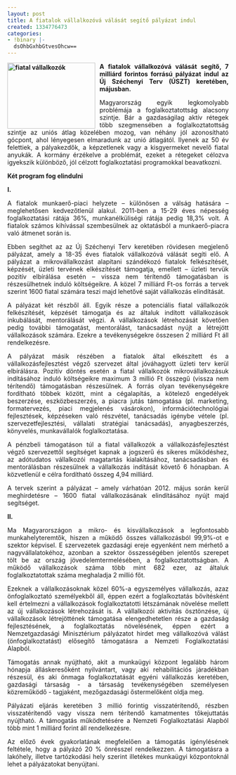 ```yaml
---
layout: post
title: A fiatalok vállalkozóvá válását segítő pályázat indul
created: 1334776473
categories:
- !binary |-
  dsOhbGxhbGtvesOhcw==
---
```

<p style="text-align: justify;"><strong><img src="/sites/goldconsulting.eu/files/img/fiatal%20v%C3%A1llalkoz%C3%B3.jpg" alt="fiatal vállalkozók" title="fiatal vállalkozók" style="float: left; margin-right: 10px;" height="150" width="200">A fiatalok vállalkozóvá válását segítő, 7 milliárd forintos forrású pályázat indul az Új Széchenyi Terv (ÚSZT) keretében, májusban.</strong></p><p style="text-align: justify;">Magyarország egyik legkomolyabb problémája a foglalkoztatottság alacsony szintje. Bár a gazdaságilag aktív rétegek több szegmensében a foglalkoztatottság szintje az uniós átlag közelében mozog, van néhány jól azonosítható gócpont, ahol lényegesen elmaradunk az unió átlagától. Ilyenek az 50 év felettiek, a pályakezdők, a képzetlenek vagy a kisgyermeket nevelő fiatal anyukák. A kormány érzékelve a problémát, ezeket a rétegeket célozva igyekszik különböző, jól célzott foglalkoztatási programokkal beavatkozni.</p><p style="text-align: justify;"><strong>Két program fog elindulni</strong></p><p style="text-align: justify;"><strong>I.</strong></p><p style="text-align: justify;">A fiatalok munkaerő-piaci helyzete – különösen a válság hatására – meglehetősen kedvezőtlenül alakul. 2011-ben a 15-29 éves népesség foglalkoztatási rátája 36%, munkanélküliségi rátája pedig 18,3% volt. A fiatalok számos kihívással szembesülnek az oktatásból a munkaerő-piacra való átmenet során is.</p><p style="text-align: justify;">Ebben segíthet az az Új Széchenyi Terv keretében rövidesen megjelenő pályázat, amely a 18-35 éves fiatalok vállalkozóvá válását segíti elő. A pályázat a mikrovállalkozást alapítani szándékozó fiatalok felkészítését, képzését, üzleti tervének elkészítését támogatja, emellett – üzleti tervük pozitív elbírálása esetén – vissza nem térítendő támogatásban is részesülhetnek induló költségeikre. A közel 7 milliárd Ft-os forrás a tervek szerint 1600 fiatal számára teszi majd lehetővé saját vállalkozás elindítását.</p><p style="text-align: justify;">A pályázat két részből áll. Egyik része a potenciális fiatal vállalkozók felkészítését, képzését támogatja és az általuk indított vállalkozások inkubálását, mentorálását végzi. A vállalkozások létrehozását követően pedig további támogatást, mentorálást, tanácsadást nyújt a létrejött vállalkozások számára. Ezekre a tevékenységekre összesen 2 milliárd Ft áll rendelkezésre.</p><p style="text-align: justify;">A pályázat másik részében a fiatalok által elkészített és a vállalkozásfejlesztést végző szervezet által jóváhagyott üzleti terv kerül elbírálásra. Pozitív döntés esetén a fiatal vállalkozók mikrovállalkozásuk indításához induló költségeikre maximum 3 millió Ft összegű (vissza nem térítendő) támogatásban részesülnek. A forrás olyan tevékenységekre fordítható többek között, mint a cégalapítás, a kötelező engedélyek beszerzése, eszközbeszerzés, a piacra jutás támogatása (pl. marketing, formatervezés, piaci megjelenés vásárokon), információtechnológiai fejlesztések, képzéseken való részvétel, tanácsadás igénybe vétele (pl. szervezetfejlesztési, vállalati stratégiai tanácsadás), anyagbeszerzés, könyvelés, munkavállalók foglalkoztatása.</p><p style="text-align: justify;">A pénzbeli támogatáson túl a fiatal vállalkozók a vállalkozásfejlesztést végző szervezettől segítséget kapnak a jogszerű és sikeres működéshez, az adótudatos vállalkozói magatartás kialakításához, tanácsadásban és mentorálásban részesülnek a vállalkozás indítását követő 6 hónapban. A közvetlenül e célra fordítható összeg 4,94 milliárd.</p><p style="text-align: justify;">A tervek szerint a pályázat – amely várhatóan 2012. május során kerül meghirdetésre – 1600 fiatal vállalkozásának elindításához nyújt majd segítséget.</p><p style="text-align: justify;"><strong>II.</strong></p><p style="text-align: justify;">Ma Magyarországon a mikro- és kisvállalkozások a legfontosabb munkahelyteremtők, hiszen a működő összes vállalkozásból 99,9%-ot e szektor képvisel. E szervezetek gazdasági ereje egyenként nem mérhető a nagyvállalatokéhoz, azonban a szektor összességében jelentős szerepet tölt be az ország jövedelemtermelésében, a foglalkoztatottságban. A működő vállalkozások száma több mint 682 ezer, az általuk foglalkoztatottak száma meghaladja 2 millió főt.</p><p style="text-align: justify;">Ezeknek a vállalkozásoknak közel 60%-a egyszemélyes vállalkozás, azaz önfoglalkoztató személyekből áll, éppen ezért a foglalkoztatás bővítésként kell értelmezni a vállalkozások foglalkoztatotti létszámának növelése mellett az új vállalkozások létrehozását is. A vállalkozói aktivitás ösztönzése, új vállalkozások létrejöttének támogatása elengedhetetlen része a gazdaság fejlesztésének, a foglalkoztatás növelésének, éppen ezért a Nemzetgazdasági Minisztérium pályázatot hirdet meg vállalkozóvá válást (önfoglalkoztatást) elősegítő támogatásra a Nemzeti Foglalkoztatási Alapból.</p><p style="text-align: justify;">Támogatás annak nyújtható, akit a munkaügyi központ legalább három hónapja álláskeresőként nyilvántart, vagy aki rehabilitációs járadékban részesül, és aki önmaga foglalkoztatását egyéni vállalkozás keretében, gazdasági társaság - a társaság tevékenységében személyesen közreműködő - tagjaként, mezőgazdasági őstermelőként oldja meg.</p><p style="text-align: justify;">Pályázati eljárás keretében 3 millió forintig visszatérítendő, részben visszatérítendő vagy vissza nem térítendő kamatmentes tőkejuttatás nyújtható. A támogatás működtetésére a Nemzeti Foglalkoztatási Alapból több mint 1 milliárd forint áll rendelkezésre.</p><p style="text-align: justify;">Az előző évek gyakorlatának megfelelően a támogatás igénylésének feltétele, hogy a pályázó 20 % önrésszel rendelkezzen. A támogatásra a lakóhely, illetve tartózkodási hely szerint illetékes munkaügyi központoknál lehet a pályázatokat benyújtani.</p>
